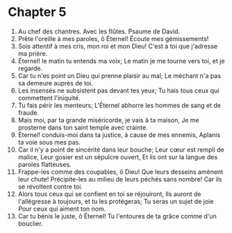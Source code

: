 # Chapter 5

1. Au chef des chantres. Avec les flûtes. Psaume de David.
2. Prête l'oreille à mes paroles, ô Éternel! Écoute mes gémissements!
3. Sois attentif à mes cris, mon roi et mon Dieu! C'est à toi que j'adresse ma prière.
4. Éternel! le matin tu entends ma voix; Le matin je me tourne vers toi, et je regarde.
5. Car tu n'es point un Dieu qui prenne plaisir au mal; Le méchant n'a pas sa demeure auprès de toi.
6. Les insensés ne subsistent pas devant tes yeux; Tu hais tous ceux qui commettent l'iniquité.
7. Tu fais périr les menteurs; L'Éternel abhorre les hommes de sang et de fraude.
8. Mais moi, par ta grande miséricorde, je vais à ta maison, Je me prosterne dans ton saint temple avec crainte.
9. Éternel! conduis-moi dans ta justice, à cause de mes ennemis, Aplanis ta voie sous mes pas.
10. Car il n'y a point de sincérité dans leur bouche; Leur cœur est rempli de malice, Leur gosier est un sépulcre ouvert, Et ils ont sur la langue des paroles flatteuses.
11. Frappe-les comme des coupables, ô Dieu! Que leurs desseins amènent leur chute! Précipite-les au milieu de leurs péchés sans nombre! Car ils se révoltent contre toi.
12. Alors tous ceux qui se confient en toi se réjouiront, Ils auront de l'allégresse à toujours, et tu les protégeras; Tu seras un sujet de joie Pour ceux qui aiment ton nom.
13. Car tu bénis le juste, ô Éternel! Tu l'entoures de ta grâce comme d'un bouclier.

